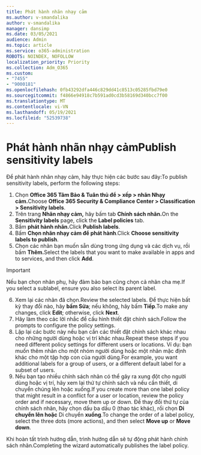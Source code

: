 ```yaml
---
title: Phát hành nhãn nhạy cảm
ms.author: v-smandalika
author: v-smandalika
manager: dansimp
ms.date: 03/05/2021
audience: Admin
ms.topic: article
ms.service: o365-administration
ROBOTS: NOINDEX, NOFOLLOW
localization_priority: Priority
ms.collection: Adm_O365
ms.custom:
- "7455"
- "9000181"
ms.openlocfilehash: 0fb43292dfa446c829dd41c8513c05285fbd79e0
ms.sourcegitcommit: f4866e94918c7b591ad0cd3b58169d340bcc7f00
ms.translationtype: MT
ms.contentlocale: vi-VN
ms.lasthandoff: 05/19/2021
ms.locfileid: "52539738"
---
```

# <a name="publish-sensitivity-labels"></a><span data-ttu-id="19e7c-102">Phát hành nhãn nhạy cảm</span><span class="sxs-lookup"><span data-stu-id="19e7c-102">Publish sensitivity labels</span></span>

<span data-ttu-id="19e7c-103">Để phát hành nhãn nhạy cảm, hãy thực hiện các bước sau đây:</span><span class="sxs-lookup"><span data-stu-id="19e7c-103">To publish sensitivity labels, perform the following steps:</span></span>

1. <span data-ttu-id="19e7c-104">Chọn **Office 365 Tâm Bảo & Tuân thủ để > xếp > nhãn Nhạy cảm.**</span><span class="sxs-lookup"><span data-stu-id="19e7c-104">Choose **Office 365 Security & Compliance Center > Classification > Sensitivity labels**.</span></span>
2. <span data-ttu-id="19e7c-105">Trên trang **Nhãn nhạy cảm,** hãy bấm tab **Chính sách nhãn.**</span><span class="sxs-lookup"><span data-stu-id="19e7c-105">On the **Sensitivity labels** page, click the **Label policies** tab.</span></span>
3. <span data-ttu-id="19e7c-106">Bấm **phát hành nhãn.**</span><span class="sxs-lookup"><span data-stu-id="19e7c-106">Click **Publish labels**.</span></span>
4. <span data-ttu-id="19e7c-107">Bấm **Chọn nhãn nhạy cảm để phát hành**.</span><span class="sxs-lookup"><span data-stu-id="19e7c-107">Click **Choose sensitivity labels to publish**.</span></span> 
5. <span data-ttu-id="19e7c-108">Chọn các nhãn bạn muốn sẵn dùng trong ứng dụng và các dịch vụ, rồi bấm **Thêm.**</span><span class="sxs-lookup"><span data-stu-id="19e7c-108">Select the labels that you want to make available in apps and to services, and then click **Add**.</span></span>
> [!IMPORTANT]
> <span data-ttu-id="19e7c-109">Nếu bạn chọn nhãn phụ, hãy đảm bảo bạn cũng chọn cả nhãn cha mẹ.</span><span class="sxs-lookup"><span data-stu-id="19e7c-109">If you select a sublabel, ensure you also select its parent label.</span></span>
6. <span data-ttu-id="19e7c-110">Xem lại các nhãn đã chọn.</span><span class="sxs-lookup"><span data-stu-id="19e7c-110">Review the selected labels.</span></span> <span data-ttu-id="19e7c-111">Để thực hiện bất kỳ thay đổi nào, hãy **bấm Sửa**; nếu không, hãy bấm **Tiếp**.</span><span class="sxs-lookup"><span data-stu-id="19e7c-111">To make any changes, click **Edit**; otherwise, click **Next**.</span></span>
7. <span data-ttu-id="19e7c-112">Hãy làm theo các lời nhắc để cấu hình thiết đặt chính sách.</span><span class="sxs-lookup"><span data-stu-id="19e7c-112">Follow the prompts to configure the policy settings.</span></span>
8. <span data-ttu-id="19e7c-113">Lặp lại các bước này nếu bạn cần các thiết đặt chính sách khác nhau cho những người dùng hoặc vị trí khác nhau.</span><span class="sxs-lookup"><span data-stu-id="19e7c-113">Repeat these steps if you need different policy settings for different users or locations.</span></span> <span data-ttu-id="19e7c-114">Ví dụ: bạn muốn thêm nhãn cho một nhóm người dùng hoặc một nhãn mặc định khác cho một tập hợp con của người dùng.</span><span class="sxs-lookup"><span data-stu-id="19e7c-114">For example, you want additional labels for a group of users, or a different default label for a subset of users.</span></span>
9. <span data-ttu-id="19e7c-115">Nếu bạn tạo nhiều chính sách nhãn có thể gây ra xung đột cho người dùng hoặc vị trí, hãy xem lại thứ tự chính sách và nếu cần thiết, di chuyển chúng lên hoặc xuống.</span><span class="sxs-lookup"><span data-stu-id="19e7c-115">If you create more than one label policy that might result in a conflict for a user or location, review the policy order and if necessary, move them up or down.</span></span> <span data-ttu-id="19e7c-116">Để thay đổi thứ tự của chính sách nhãn, hãy chọn dấu ba dấu 0 (thao tác khác), rồi chọn **Di chuyển lên hoặc** Di chuyển **xuống**.</span><span class="sxs-lookup"><span data-stu-id="19e7c-116">To change the order of a label policy, select the three dots (more actions), and then select **Move up** or **Move down**.</span></span>

<span data-ttu-id="19e7c-117">Khi hoàn tất trình hướng dẫn, trình hướng dẫn sẽ tự động phát hành chính sách nhãn.</span><span class="sxs-lookup"><span data-stu-id="19e7c-117">Completing the wizard automatically publishes the label policy.</span></span>

